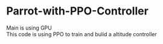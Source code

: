 # Parrot-with-PPO-Controller
Main is using GPU </br>
This code is using PPO to train and bulid a altitude controller

